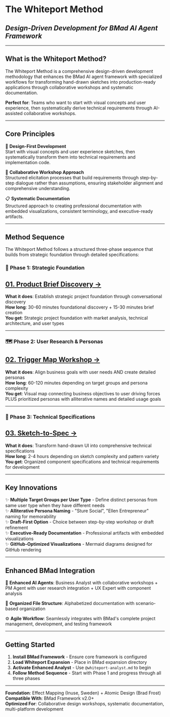 # The Whiteport Method
## *Design-Driven Development for BMad AI Agent Framework*

---

## What is the Whiteport Method?

The Whiteport Method is a comprehensive design-driven development methodology that enhances the BMad AI agent framework with specialized workflows for transforming hand-drawn sketches into production-ready applications through collaborative workshops and systematic documentation.

**Perfect for**: Teams who want to start with visual concepts and user experience, then systematically derive technical requirements through AI-assisted collaborative workshops.

---

## Core Principles

🎨 **Design-First Development**  
Start with visual concepts and user experience sketches, then systematically transform them into technical requirements and implementation code.

🤝 **Collaborative Workshop Approach**  
Structured elicitation processes that build requirements through step-by-step dialogue rather than assumptions, ensuring stakeholder alignment and comprehensive understanding.

📋 **Systematic Documentation**  
Structured approach to creating professional documentation with embedded visualizations, consistent terminology, and executive-ready artifacts.

---

## Method Sequence

The Whiteport Method follows a structured three-phase sequence that builds from strategic foundation through detailed specifications:

### 🎯 **Phase 1: Strategic Foundation**
## **[01. Product Brief Discovery →](01-product-brief-discovery.md)**

**What it does**: Establish strategic project foundation through conversational discovery  
**How long**: 30-60 minutes foundational discovery + 15-30 minutes brief creation  
**You get**: Strategic project foundation with market analysis, technical architecture, and user types

---

### 🗺️ **Phase 2: User Research & Personas**
## **[02. Trigger Map Workshop →](02-trigger-map-workshop.md)**

**What it does**: Align business goals with user needs AND create detailed personas  
**How long**: 60-120 minutes depending on target groups and persona complexity  
**You get**: Visual map connecting business objectives to user driving forces PLUS prioritized personas with alliterative names and detailed usage goals

---

### 📱 **Phase 3: Technical Specifications**
## **[03. Sketch-to-Spec →](03-sketch-to-spec.md)**

**What it does**: Transform hand-drawn UI into comprehensive technical specifications  
**How long**: 2-4 hours depending on sketch complexity and pattern variety  
**You get**: Organized component specifications and technical requirements for development  

---

## Key Innovations

✨ **Multiple Target Groups per User Type** - Define distinct personas from same user type when they have different needs  
✨ **Alliterative Persona Naming** - "Sture Social", "Ellen Entrepreneur" naming for memorability  
✨ **Draft-First Option** - Choice between step-by-step workshop or draft refinement  
✨ **Executive-Ready Documentation** - Professional artifacts with embedded visualizations  
✨ **GitHub-Optimized Visualizations** - Mermaid diagrams designed for GitHub rendering

---

## Enhanced BMad Integration

🤖 **Enhanced AI Agents**: Business Analyst with collaborative workshops + PM Agent with user research integration + UX Expert with component analysis

📁 **Organized File Structure**: Alphabetized documentation with scenario-based organization

⚙️ **Agile Workflow**: Seamlessly integrates with BMad's complete project management, development, and testing framework

---

## Getting Started

1. **Install BMad Framework** - Ensure core framework is configured
2. **Load Whiteport Expansion** - Place in BMad expansion directory  
3. **Activate Enhanced Analyst** - Use `@whiteport-analyst.md` to begin
4. **Follow Method Sequence** - Start with Phase 1 and progress through all three phases

---

**Foundation**: Effect Mapping (Inuse, Sweden) + Atomic Design (Brad Frost)  
**Compatible With**: BMad Framework v2.0+  
**Optimized For**: Collaborative design workshops, systematic documentation, multi-platform development
